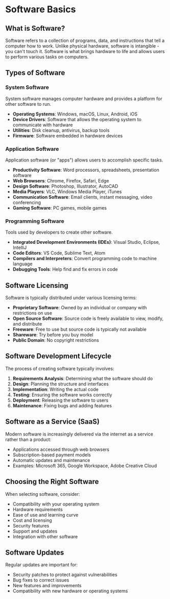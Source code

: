 # Software Basics

## What is Software?

Software refers to a collection of programs, data, and instructions that tell a computer how to work. Unlike physical hardware, software is intangible - you can't touch it. Software is what brings hardware to life and allows users to perform various tasks on computers.

## Types of Software

### System Software

System software manages computer hardware and provides a platform for other software to run.

- **Operating Systems**: Windows, macOS, Linux, Android, iOS
- **Device Drivers**: Software that allows the operating system to communicate with hardware
- **Utilities**: Disk cleanup, antivirus, backup tools
- **Firmware**: Software embedded in hardware devices

### Application Software

Application software (or "apps") allows users to accomplish specific tasks.

- **Productivity Software**: Word processors, spreadsheets, presentation software
- **Web Browsers**: Chrome, Firefox, Safari, Edge
- **Design Software**: Photoshop, Illustrator, AutoCAD
- **Media Players**: VLC, Windows Media Player, iTunes
- **Communication Software**: Email clients, instant messaging, video conferencing
- **Gaming Software**: PC games, mobile games

### Programming Software

Tools used by developers to create other software.

- **Integrated Development Environments (IDEs)**: Visual Studio, Eclipse, IntelliJ
- **Code Editors**: VS Code, Sublime Text, Atom
- **Compilers and Interpreters**: Convert programming code to machine language
- **Debugging Tools**: Help find and fix errors in code

## Software Licensing

Software is typically distributed under various licensing terms:

- **Proprietary Software**: Owned by an individual or company with restrictions on use
- **Open Source Software**: Source code is freely available to view, modify, and distribute
- **Freeware**: Free to use but source code is typically not available
- **Shareware**: Try before you buy model
- **Public Domain**: No copyright restrictions

## Software Development Lifecycle

The process of creating software typically involves:

1. **Requirements Analysis**: Determining what the software should do
2. **Design**: Planning the structure and interfaces
3. **Implementation**: Writing the actual code
4. **Testing**: Ensuring the software works correctly
5. **Deployment**: Releasing the software to users
6. **Maintenance**: Fixing bugs and adding features

## Software as a Service (SaaS)

Modern software is increasingly delivered via the internet as a service rather than a product:

- Applications accessed through web browsers
- Subscription-based payment models
- Automatic updates and maintenance
- Examples: Microsoft 365, Google Workspace, Adobe Creative Cloud

## Choosing the Right Software

When selecting software, consider:

- Compatibility with your operating system
- Hardware requirements
- Ease of use and learning curve
- Cost and licensing
- Security features
- Support and updates
- Integration with other software

## Software Updates

Regular updates are important for:

- Security patches to protect against vulnerabilities
- Bug fixes to correct issues
- New features and improvements
- Compatibility with new hardware or operating systems
